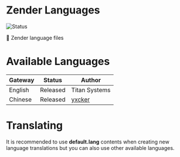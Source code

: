 # Zender Languages

![Status](https://img.shields.io/badge/status-released-blue?style=for-the-badge)

📣 Zender language files

# Available Languages

| Gateway | Status | Author |
| ------ | ------ | ------ |
| English | Released | Titan Systems |
| Chinese | Released | [yxcker](https://codecanyon.net/user/yxcker) |


# Translating

It is recommended to use **default.lang** contents when creating new language translations but you can also use other available languages.